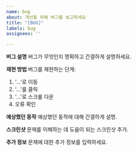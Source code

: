 ```yaml
---
name: bug
about: 개선을 위해 버그를 보고하세요
title: "[BUG]"
labels: bug
assignees: ''

---
```


**버그 설명**
버그가 무엇인지 명확하고 간결하게 설명하세요.

**재현 방법**
버그를 재현하는 단계:
1. '...'로 이동
2. '...'를 클릭
3. '...'로 스크롤 다운
4. 오류 확인

**예상했던 동작**
예상했던 동작에 대해 간결하게 설명.

**스크린샷**
문제를 이해하는 데 도움이 되는 스크린샷 추가.

<!-- 
**데스크탑 (다음 정보를 완료하세요):**
 - 운영 체제: [예: iOS]
 - 브라우저: [예: 크롬, 사파리]
 - 버전: [예: 22]

**스마트폰 (다음 정보를 완료하세요):**
 - 기기: [예: 아이폰6]
 - 운영 체제: [예: iOS8.1]
 - 브라우저: [예: 기본 브라우저, 사파리]
 - 버전: [예: 22]
-->

**추가 정보**
문제에 대한 추가 정보를 입력하세요.
